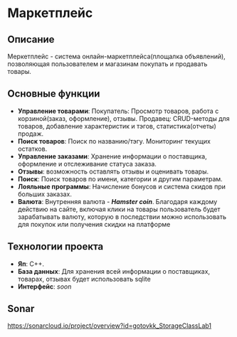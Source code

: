 # Маркетплейс

## Описание
Меркетплейс - система онлайн-маркетплейса(площалка объявлений), позволяющая пользователем и магазинам покупать и продавать товары. 

## Основные функции

- **Управление товарами**:
    Покупатель: Просмотр товаров, работа с корзиной(заказ, оформление), отзывы.
    Продавец: CRUD-методы для товаров, добавление характеристик и тэгов, статистика(отчеты) продаж.
- **Поиск товаров**: Поиск по названию/тэгу. Мониторинг текущих остатков.
- **Управление заказами**: Хранение информации о поставщика, оформление и отслеживание статуса заказа.
- **Отзывы**: возможность оставлять отзывы и оценивать товары.
- **Поиск**: Поиск товаров по имени, категории и другим параметрам.
- **Лояльные программы**: Начисление бонусов и система скидов при больших заказах.
- **Валюта**: Внутренняя валюта - **_Hamster coin_**. Благодаря каждому действию на сайте, включая клики на товары пользователь
будет зарабатывать валюту, которую в последствии можно использовать для покупок или получения скидки на платформе

## Технологии проекта
- **Яп**: C++.
- **База данных**: Для хранения всей информации о поставщиках, товарах, отзывах будет использовать sqlite
- **Интерфейс**: _soon_  

## Sonar
https://sonarcloud.io/project/overview?id=gotovkk_StorageClassLab1      
